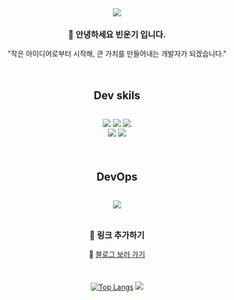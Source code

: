 <div align=center>
<img src="https://capsule-render.vercel.app/api?type=waving&color=8FA9BF&height=180&section=header" />






 ### 👋 안녕하세요 <strong>빈운기</strong> 입니다.
"작은 아이디어로부터 시작해, 큰 가치를 만들어내는 개발자가 되겠습니다."

<br>

## Dev skils
<div>
 <br>
  <img src="https://img.shields.io/badge/nextjs-000000?style=for-the-badge&logo=nextdotjs&logoColor=white"/>
  <img src="https://img.shields.io/badge/React-61DAFB?style=for-the-badge&logo=React&logoColor=white"/>
  <img src="https://img.shields.io/badge/typescript-3178C6?style=for-the-badge&logo=typescript&logoColor=white"/>
</div>
<div>
  <img src="https://img.shields.io/badge/javascript-F7DF1E?style=for-the-badge&logo=javascript&logoColor=white"/>
  <img src="https://img.shields.io/badge/tailwindcss-06B6D4?style=for-the-badge&logo=tailwindcss&logoColor=white"/>
</div>
<br>

<br>

## DevOps 
<br>
<div>
  <img src="https://img.shields.io/badge/vercel-000000?style=for-the-badge&logo=vercel&logoColor=white"/>
</div>
<br>

### 🌟 링크 추가하기
📖 [블로그 보러 가기](https://velog.io/@goorm10/posts) 

<br>

[![Top Langs](https://github-readme-stats.vercel.app/api/top-langs/?username=Jyservice781&hide=Java)](https://github.com/Jyservice781/github-readme-stats)
<img src="https://capsule-render.vercel.app/api?type=waving&color=8FA9BF&height=180&section=footer" />
</div>

